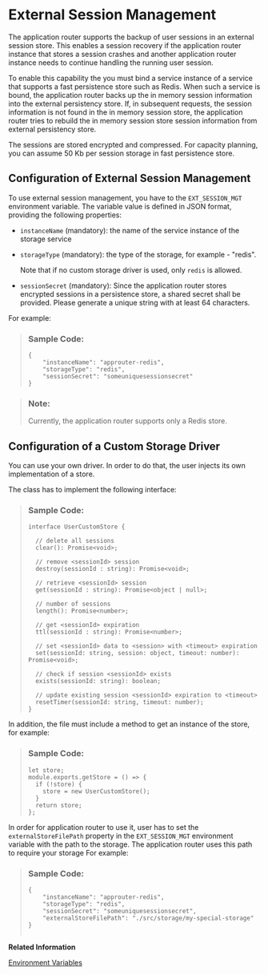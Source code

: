<!-- loiod4a75d6e970844cb94fcdd1d0747b568 -->

# External Session Management

The application router supports the backup of user sessions in an external session store. This enables a session recovery if the application router instance that stores a session crashes and another application router instance needs to continue handling the running user session.

To enable this capability the you must bind a service instance of a service that supports a fast persistence store such as Redis. When such a service is bound, the application router backs up the in memory session information into the external persistency store. If, in subsequent requests, the session information is not found in the in memory session store, the application router tries to rebuild the in memory session store session information from external persistency store.

The sessions are stored encrypted and compressed. For capacity planning, you can assume 50 Kb per session storage in fast persistence store.



<a name="loiod4a75d6e970844cb94fcdd1d0747b568__section_ztg_cgt_qpb"/>

## Configuration of External Session Management

To use external session management, you have to the `EXT_SESSION_MGT` environment variable. The variable value is defined in JSON format, providing the following properties:

-   `instanceName` \(mandatory\): the name of the service instance of the storage service

-   `storageType` \(mandatory\): the type of the storage, for example - "redis".

    Note that if no custom storage driver is used, only `redis` is allowed.

-   `sessionSecret` \(mandatory\): Since the application router stores encrypted sessions in a persistence store, a shared secret shall be provided. Please generate a unique string with at least 64 characters.


For example:

> ### Sample Code:  
> ```
> {
>     "instanceName": "approuter-redis",
>     "storageType": "redis",
>     "sessionSecret": "someuniquesessionsecret"
> }
> 
> ```

> ### Note:  
> Currently, the application router supports only a Redis store.



<a name="loiod4a75d6e970844cb94fcdd1d0747b568__section_unp_cgt_qpb"/>

## Configuration of a Custom Storage Driver

You can use your own driver. In order to do that, the user injects its own implementation of a store.

The class has to implement the following interface:

> ### Sample Code:  
> ```
> interface UserCustomStore {
> 
>   // delete all sessions
>   clear(): Promise<void>;
> 
>   // remove <sessionId> session
>   destroy(sessionId : string): Promise<void>; 
> 
>   // retrieve <sessionId> session
>   get(sessionId : string): Promise<object | null>;
> 
>   // number of sessions
>   length(): Promise<number>;
> 
>   // get <sessionId> expiration
>   ttl(sessionId : string): Promise<number>;
> 
>   // set <sessionId> data to <session> with <timeout> expiration
>   set(sessionId: string, session: object, timeout: number): Promise<void>;
> 
>   // check if session <sessionId> exists
>   exists(sessionId: string): boolean; 
> 
>   // update existing session <sessionId> expiration to <timeout>
>   resetTimer(sessionId: string, timeout: number); 
> }  
> 
> ```

In addition, the file must include a method to get an instance of the store, for example:

> ### Sample Code:  
> ```
> let store;
> module.exports.getStore = () => {
>   if (!store) {
>     store = new UserCustomStore();
>   }
>   return store;
> };
> 
> ```

In order for application router to use it, user has to set the `externalStoreFilePath` property in the `EXT_SESSION_MGT` environment variable with the path to the storage. The application router uses this path to require your storage For example:

> ### Sample Code:  
> ```
> {
>     "instanceName": "approuter-redis",
>     "storageType": "redis",
>     "sessionSecret": "someuniquesessionsecret",
>     "externalStoreFilePath": "./src/storage/my-special-storage"
> }
> 
> 
> ```

**Related Information**  


[Environment Variables](Environment_Variables_ba52705.md "A list of environment variables that can be used to configure the application router.")


